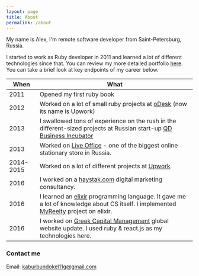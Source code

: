 ```yaml
---
layout: page
title: About
permalink: /about
---
```


My name is Alex, I'm remote software developer from Saint-Petersburg, Russia.

I started to work as Ruby developer in 2011 and learned a lot of different technologies since that. You can review my more detailed portfolio [here](/portfolio). You can take a brief look at key endpoints of my career below.

When | What
--- | ---
2011 | Opened my first ruby book
2012 | Worked on a lot of small ruby projects at [oDesk](http://www.upwork.com/o/profiles/users/_~01e2c8d50e5faf037c/) (now its name is Upwork)
2013 | I swallowed tons of experience on the rush in the different-sized projects at Russian start-up [QD Business Incubator](https://yellow.place/en/business-incubator-qd-saint-petersburg-russia)
2013 | Worked on [Live Office](http://zhivojoffice.ru) - one of the biggest online stationary store in Russia.
2014-2015 | Worked on a lot of different projects at [Upwork](http://www.upwork.com/o/profiles/users/_~01e2c8d50e5faf037c/).
2016 | I worked on a [haystak.com](http://haystak.com) digital marketing consultancy.
2016 | I learned an [elixir](http://elixir-lang.org/) programming language. It gave me a lot of knowledge about CS itself. I implemented [MyReelty](https://myreelty.com) project on elixir.
2016 | I worked on [Greek Capital Management](https://greekcapitalmanagement.com/) global website update. I used ruby & react.js as my technologies here.

### Contact me

Email: [kaburbundokel11g@gmail.com](mailto:kaburbundokel11g@gmail.com)
